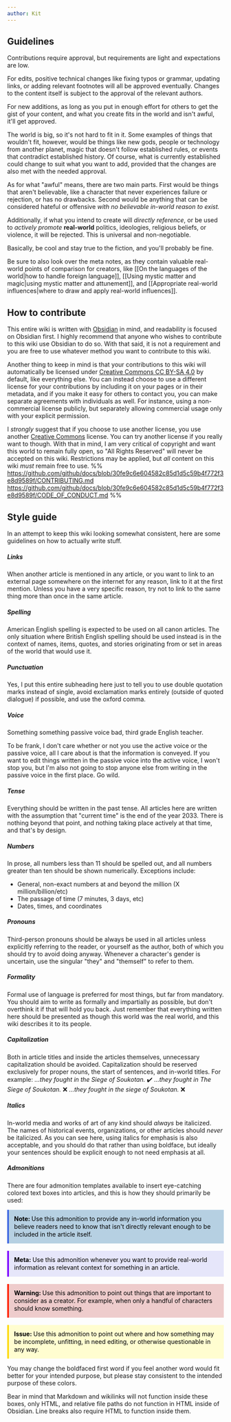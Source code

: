 ```yaml
---
author: Kit
---
```

## Guidelines

Contributions require approval, but requirements are light and expectations are low.

For edits, positive technical changes like fixing typos or grammar, updating links, or adding relevant footnotes will all be approved eventually. Changes to the content itself is subject to the approval of the relevant authors.

For new additions, as long as you put in enough effort for others to get the gist of your content, and what you create fits in the world and isn't awful, it'll get approved.

The world is big, so it's not hard to fit in it. Some examples of things that wouldn't fit, however, would be things like new gods, people or technology from another planet, magic that doesn't follow established rules, or events that contradict established history. Of course, what is currently established could change to suit what you want to add, provided that the changes are also met with the needed approval.

As for what "awful" means, there are two main parts. First would be things that aren't believable, like a character that never experiences failure or rejection, or has no drawbacks. Second would be anything that can be considered hateful or offensive *with no believable in-world reason to exist.*

Additionally, if what you intend to create will *directly reference*, or be used to *actively promote* **real-world** politics, ideologies, religious beliefs, or violence, it will be rejected. This is universal and non-negotiable.

Basically, be cool and stay true to the fiction, and you'll probably be fine.

Be sure to also look over the meta notes, as they contain valuable real-world points of comparison for creators, like [[On the languages of the world|how to handle foreign language]], [[Using mystic matter and magic|using mystic matter and attunement]], and [[Appropriate real-world influences|where to draw and apply real-world influences]].

## How to contribute

This entire wiki is written with [Obsidian](https://obsidian.md/) in mind, and readability is focused on Obsidian first. I highly recommend that anyone who wishes to contribute to this wiki use Obsidian to do so. With that said, it is not a requirement and you are free to use whatever method you want to contribute to this wiki.

Another thing to keep in mind is that your contributions to this wiki will automatically be licensed under [Creative Commons CC BY-SA 4.0](https://creativecommons.org/licenses/by-sa/4.0/) by default, like everything else. You can instead choose to use a different license for your contributions by including it on your pages or in their metadata, and if you make it easy for others to contact you, you can make separate agreements with individuals as well. For instance, using a non-commercial license publicly, but separately allowing commercial usage only with your explicit permission.

I *strongly* suggest that if you choose to use another license, you use another [Creative Commons](https://creativecommons.org/licenses/) license. You can try another license if you really want to though. With that in mind, I am very critical of copyright and want this world to remain fully open, so "All Rights Reserved" will never be accepted on this wiki. Restrictions may be applied, but *all* content on this wiki *must* remain free to use.
%%
https://github.com/github/docs/blob/30fe9c6e604582c85d1d5c59b4f772f3e8d9589f/CONTRIBUTING.md
https://github.com/github/docs/blob/30fe9c6e604582c85d1d5c59b4f772f3e8d9589f/CODE_OF_CONDUCT.md
%%

## Style guide

In an attempt to keep this wiki looking somewhat consistent, here are some guidelines on how to actually write stuff.

##### Links

When another article is mentioned in any article, or you want to link to an external page somewhere on the internet for any reason, link to it at the first mention. Unless you have a very specific reason, try not to link to the same thing more than once in the same article.

##### Spelling

American English spelling is expected to be used on all canon articles. The only situation where British English spelling should be used instead is in the context of names, items, quotes, and stories originating from or set in areas of the world that would use it.

##### Punctuation

Yes, I put this entire subheading here just to tell you to use double quotation marks instead of single, avoid exclamation marks entirely (outside of quoted dialogue) if possible, and use the oxford comma.

##### Voice

Something something passive voice bad, third grade English teacher.

To be frank, I don't care whether or not you use the active voice or the passive voice, all I care about is that the information is conveyed. If you want to edit things written in the passive voice into the active voice, I won't stop you, but I'm also not going to stop anyone else from writing in the passive voice in the first place. Go wild.

##### Tense

Everything should be written in the past tense. All articles here are written with the assumption that "current time" is the end of the year 2033. There is nothing beyond that point, and nothing taking place actively at that time, and that's by design.

##### Numbers

In prose, all numbers less than 11 should be spelled out, and all numbers greater than ten should be shown numerically. Exceptions include:
- General, non-exact numbers at and beyond the million (X million/billion/etc)
- The passage of time (7 minutes, 3 days, etc)
- Dates, times, and coordinates

##### Pronouns

Third-person pronouns should be always be used in all articles unless explicitly referring to the reader, or yourself as the author, both of which you should try to avoid doing anyway. Whenever a character's gender is uncertain, use the singular "they" and "themself" to refer to them.

##### Formality

Formal use of language is preferred for most things, but far from mandatory. You should aim to write as formally and impartially as possible, but don't overthink it if that will hold you back. Just remember that everything written here should be presented as though this world was the real world, and this wiki describes it to its people.

##### Capitalization

Both in article titles and inside the articles themselves, unnecessary capitalization should be avoided. Capitalization should be reserved exclusively for proper nouns, the start of sentences, and in-world titles. For example:
	*...they fought in the Siege of Soukotan.* ✔️
	*...they fought in The Siege of Soukotan.* ❌
	*...they fought in the siege of Soukotan.* ❌

##### Italics

In-world media and works of art of any kind should *always* be italicized. The names of historical events, organizations, or other articles should *never* be italicized. As you can see here, using italics for emphasis is also acceptable, and you should do that rather than using boldface, but ideally your sentences should be explicit enough to not need emphasis at all.

##### Admonitions

There are four admonition templates available to insert eye-catching colored text boxes into articles, and this is how they should primarily be used:

<div style="background-color:b6d0e2; border-left:4px solid #4169e1; line-height:18px; padding:12px">
	<div style="color:black"><b>Note: </b>Use this admonition to provide any in-world information you believe readers need to know that isn't directly relevant enough to be included in the article itself.</div>
</div>
<br>
<div style="background-color:e6e6fa; border-left:4px solid #7f00ff; line-height:18px; padding:12px">
	<div style="color:black"><b>Meta: </b>Use this admonition whenever you want to provide real-world information as relevant context for something in an article.</div>
</div>
<br>
<div style="background-color:eecccc; border-left:4px solid #ff2400; line-height:18px; padding:12px">
	<div style="color:black"><b>Warning: </b>Use this admonition to point out things that are important to consider as a creator. For example, when only a handful of characters should know something.</div>
</div>
<br>
<div style="background-color:fffdd0; border-left:4px solid #fdda0d; line-height:18px; padding:12px">
	<div style="color:black"><b>Issue: </b>Use this admonition to point out where and how something may be incomplete, unfitting, in need editing, or otherwise questionable in any way.</div>
</div>

You may change the boldfaced first word if you feel another word would fit better for your intended purpose, but please stay consistent to the intended purpose of these colors.

Bear in mind that Markdown and wikilinks will not function inside these boxes, only HTML, and relative file paths do not function in HTML inside of Obsidian. Line breaks also require HTML to function inside them.